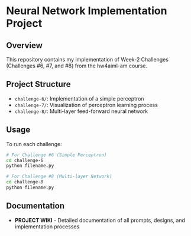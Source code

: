 # Neural Network Implementation Project

## Overview
This repository contains my implementation of Week-2 Challenges (Challenges #6, #7, and #8) from the hw4aiml-am course. 

## Project Structure
- `challenge-6/`: Implementation of a simple perceptron
- `challenge-7/`: Visualization of perceptron learning process
- `challenge-8/`: Multi-layer feed-forward neural network

## Usage
To run each challenge:

```bash
# For Challenge #6 (Simple Perceptron)
cd challenge-6
python filename.py

# For Challenge #8 (Multi-layer Network)
cd challenge-8
python filename.py
```

## Documentation
- **PROJECT WIKI** - Detailed documentation of all prompts, designs, and implementation processes
